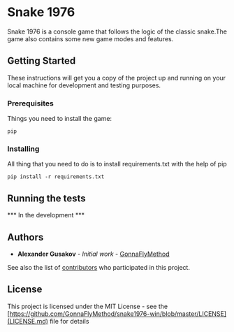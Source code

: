 # Snake 1976

Snake 1976 is a console game that follows the logic of the classic snake.The game also contains some new game modes and features.

## Getting Started

These instructions will get you a copy of the project up and running on your local machine for development and testing purposes.

### Prerequisites

Things you need to install the game:

```
pip
```

### Installing

All thing that you need to do is to install requirements.txt with the help of pip 

```
pip install -r requirements.txt
```

## Running the tests

*** In the development ***

## Authors

* **Alexander Gusakov** - *Initial work* - [GonnaFlyMethod](https://github.com/GonnaFlyMethod)

See also the list of [contributors](https://github.com/GonnaFlyMethod/snake1976-win/graphs/contributors/) who participated in this project.

## License

This project is licensed under the MIT License - see the [https://github.com/GonnaFlyMethod/snake1976-win/blob/master/LICENSE](LICENSE.md) file for details
